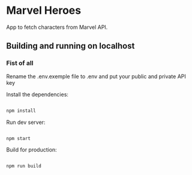 
# Marvel Heroes



App to fetch characters from Marvel API.



## Building and running on localhost

### Fist of all
Rename the .env.exemple file to .env and put your public and private API key



Install the dependencies:



```sh

npm install

```



Run dev server:



```sh

npm start

```



Build for production:



```sh

npm run build

```
